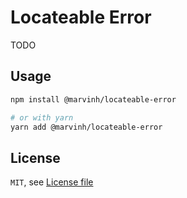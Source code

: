# Locateable Error

TODO

## Usage

```bash
npm install @marvinh/locateable-error

# or with yarn
yarn add @marvinh/locateable-error
```

## License

`MIT`, see [License file](./LICENSE.md)
